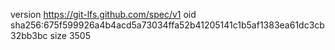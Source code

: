 version https://git-lfs.github.com/spec/v1
oid sha256:675f599926a4b4acd5a73034ffa52b41205141c1b5af1383ea61dc3cb32bb3bc
size 3505
